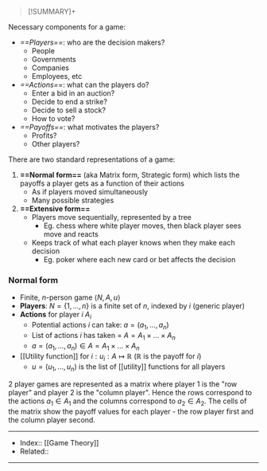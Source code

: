 > [!SUMMARY]+
> 

Necessary components for a game:
- *==Players==*: who are the decision makers?
	- People
	- Governments
	- Companies
	- Employees, etc
- *==Actions==*: what can the players do?
	- Enter a bid in an auction?
	- Decide to end a strike?
	- Decide to sell a stock?
	- How to vote?
- *==Payoffs==*: what motivates the players?
	- Profits?
	- Other players?

There are two standard representations of a game:
1. **==Normal form==** (aka Matrix form, Strategic form) which lists the payoffs a player gets as a function of their actions
	- As if players moved simultaneously
	- Many possible strategies
2. **==Extensive form==** 
	- Players move sequentially, represented by a tree
		- Eg. chess where white player moves, then black player sees move and reacts
	- Keeps track of what each player knows when they make each decision
		- Eg. poker where each new card or bet affects the decision

### Normal form
- Finite, $n$-person game $\langle N,A,u \rangle$
- **Players**: $N = \{1, \dots, n\}$ is a finite set of $n$, indexed by $i$ (generic player)
- **Actions** for player $i$ $A_i$ 
	- Potential actions $i$ can take: $a = (a_1, \dots, a_n)$
	-  List of actions $i$ has taken = $A = A_1 \times \dots \times A_n$
	- $a = (a_1, \dots, a_n) \in A = A_1 \times \dots \times A_n$ 
- [[Utility function]] for $i: u_i: A \mapsto \mathbb{R}$ ($\mathbb{R}$ is the payoff for $i$)
	- $u = (u_1, \dots, u_n)$ is the list of [[utility]] functions for all players

2 player games are represented as a matrix where player 1 is the "row player" and player 2 is the "column player". Hence the rows correspond to the actions $a_1 \in A_1$ and the columns correspond to $a_2 \in A_2$. The cells of the matrix show the payoff values for each player - the row player first and the column player second.


---
- Index:: [[Game Theory]]
- Related:: 
---